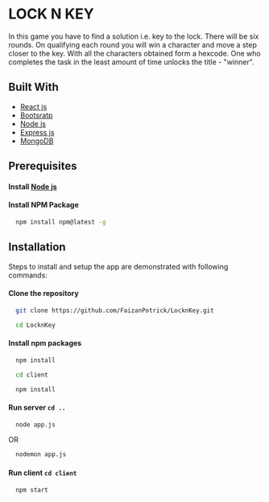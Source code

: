 # LOCK N KEY

In this game you have to find a solution i.e. key to the lock. There will be six rounds. On qualifying each round you will win a character and move a step closer to the key. With all the  characters obtained form a hexcode. One who completes the task in the least amount of time unlocks the title - "winner".


## Built With


- [React js](https://reactjs.org/)
- [Bootsratp](https://getbootstrap.com/)
- [Node js](https://nodejs.org/en/)
- [Express js](https://www.expressjs.com/)
- [MongoDB](https://www.mongodb.com/)


## Prerequisites

#### Install [Node js](https://nodejs.org/en/)
#### Install NPM Package
```bash
  npm install npm@latest -g
```


## Installation

Steps to install and setup the app are demonstrated with following commands:

#### Clone the repository
```bash
  git clone https://github.com/FaizanPotrick/LocknKey.git
```
```bash
  cd LocknKey
```
 
#### Install npm packages
```bash
  npm install
```
```bash
  cd client
```
```bash
  npm install
```

#### Run server `cd ..` 
```bash
  node app.js
```
OR

```bash
  nodemon app.js
```

#### Run client `cd client`
```bash
  npm start
```
